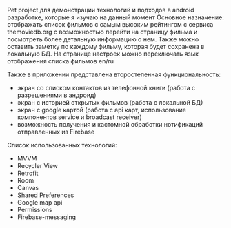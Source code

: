 Pet project для демонстрации технологий и подходов в android разработке, которые я изучаю на данный момент
Основное назначение: отображать список фильмов с самым высоким рейтингом с сервиса themoviedb.org с возможностью перейти на страницу фильма и посмотреть более детальную информацию о нем. Также можно оставить заметку по каждому фильму, которая будет сохранена в локальную БД.
На странице настроек можно переключать язык отображения списка фильмов en/ru 

Также в приложении представлена второстепенная функциональность: 
- экран со списком контактов из телефонной книги (работа с разрешениями в андроид)
- экран с историей открытых фильмов (работа с локальной БД)
- экран с google картой (работа с api карт, использование компонентов service и broadcast receiver)
- возможность получения и кастомной обработки нотификаций отправленных из Firebase


Список использованных технологий:

- MVVM
- Recycler View
- Retrofit
- Room
- Canvas
- Shared Preferences
- Google map api
- Permissions
- Firebase-messaging
